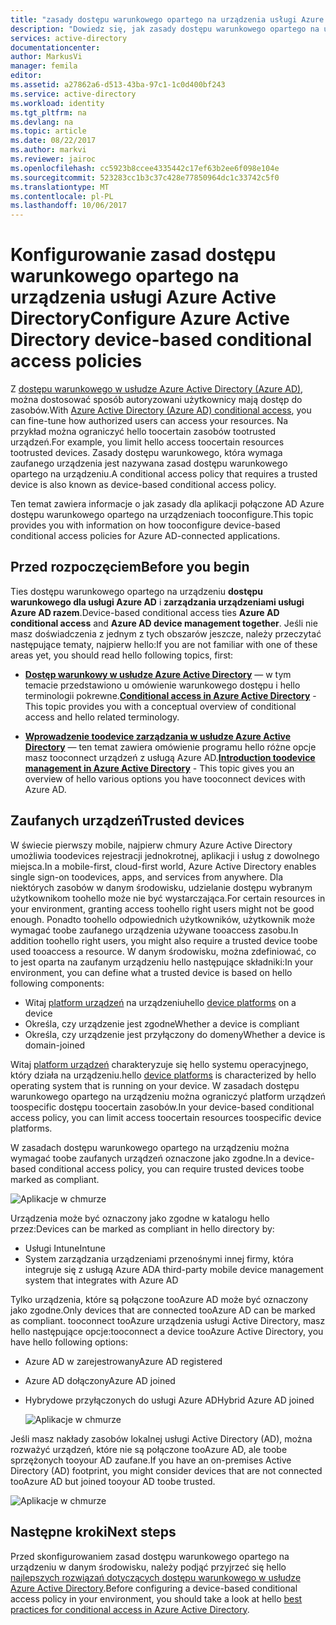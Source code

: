 ```yaml
---
title: "zasady dostępu warunkowego opartego na urządzenia usługi Azure Active Directory aaaConfigure | Dokumentacja firmy Microsoft"
description: "Dowiedz się, jak zasady dostępu warunkowego opartego na urządzeniach usługi Azure Active Directory tooconfigure."
services: active-directory
documentationcenter: 
author: MarkusVi
manager: femila
editor: 
ms.assetid: a27862a6-d513-43ba-97c1-1c0d400bf243
ms.service: active-directory
ms.workload: identity
ms.tgt_pltfrm: na
ms.devlang: na
ms.topic: article
ms.date: 08/22/2017
ms.author: markvi
ms.reviewer: jairoc
ms.openlocfilehash: cc5923b8ccee4335442c17ef63b2ee6f098e104e
ms.sourcegitcommit: 523283cc1b3c37c428e77850964dc1c33742c5f0
ms.translationtype: MT
ms.contentlocale: pl-PL
ms.lasthandoff: 10/06/2017
---
```

# <a name="configure-azure-active-directory-device-based-conditional-access-policies"></a><span data-ttu-id="86b7e-103">Konfigurowanie zasad dostępu warunkowego opartego na urządzenia usługi Azure Active Directory</span><span class="sxs-lookup"><span data-stu-id="86b7e-103">Configure Azure Active Directory device-based conditional access policies</span></span>

<span data-ttu-id="86b7e-104">Z [dostępu warunkowego w usłudze Azure Active Directory (Azure AD)](active-directory-conditional-access-azure-portal.md), można dostosować sposób autoryzowani użytkownicy mają dostęp do zasobów.</span><span class="sxs-lookup"><span data-stu-id="86b7e-104">With [Azure Active Directory (Azure AD) conditional access](active-directory-conditional-access-azure-portal.md), you can fine-tune how authorized users can access your resources.</span></span> <span data-ttu-id="86b7e-105">Na przykład można ograniczyć hello toocertain zasobów tootrusted urządzeń.</span><span class="sxs-lookup"><span data-stu-id="86b7e-105">For example, you limit hello access toocertain resources tootrusted devices.</span></span> <span data-ttu-id="86b7e-106">Zasady dostępu warunkowego, która wymaga zaufanego urządzenia jest nazywana zasad dostępu warunkowego opartego na urządzeniu.</span><span class="sxs-lookup"><span data-stu-id="86b7e-106">A conditional access policy that requires a trusted device is also known as device-based conditional access policy.</span></span>

<span data-ttu-id="86b7e-107">Ten temat zawiera informacje o jak zasady dla aplikacji połączone AD Azure dostępu warunkowego opartego na urządzeniach tooconfigure.</span><span class="sxs-lookup"><span data-stu-id="86b7e-107">This topic provides you with information on how tooconfigure device-based conditional access policies for Azure AD-connected applications.</span></span> 


## <a name="before-you-begin"></a><span data-ttu-id="86b7e-108">Przed rozpoczęciem</span><span class="sxs-lookup"><span data-stu-id="86b7e-108">Before you begin</span></span>

<span data-ttu-id="86b7e-109">Ties dostępu warunkowego opartego na urządzeniu **dostępu warunkowego dla usługi Azure AD** i **zarządzania urządzeniami usługi Azure AD razem**.</span><span class="sxs-lookup"><span data-stu-id="86b7e-109">Device-based conditional access ties **Azure AD conditional access** and **Azure AD device management together**.</span></span> <span data-ttu-id="86b7e-110">Jeśli nie masz doświadczenia z jednym z tych obszarów jeszcze, należy przeczytać następujące tematy, najpierw hello:</span><span class="sxs-lookup"><span data-stu-id="86b7e-110">If you are not familiar with one of these areas yet, you should read hello following topics, first:</span></span>

- <span data-ttu-id="86b7e-111">**[Dostęp warunkowy w usłudze Azure Active Directory](active-directory-conditional-access-azure-portal.md)**  — w tym temacie przedstawiono u omówienie warunkowego dostępu i hello terminologii pokrewne.</span><span class="sxs-lookup"><span data-stu-id="86b7e-111">**[Conditional access in Azure Active Directory](active-directory-conditional-access-azure-portal.md)** - This topic provides you with a conceptual overview of conditional access and hello related terminology.</span></span>

- <span data-ttu-id="86b7e-112">**[Wprowadzenie toodevice zarządzania w usłudze Azure Active Directory](device-management-introduction.md)**  — ten temat zawiera omówienie programu hello różne opcje masz tooconnect urządzeń z usługą Azure AD.</span><span class="sxs-lookup"><span data-stu-id="86b7e-112">**[Introduction toodevice management in Azure Active Directory](device-management-introduction.md)** - This topic gives you an overview of hello various options you have tooconnect devices with Azure AD.</span></span> 


## <a name="trusted-devices"></a><span data-ttu-id="86b7e-113">Zaufanych urządzeń</span><span class="sxs-lookup"><span data-stu-id="86b7e-113">Trusted devices</span></span>

<span data-ttu-id="86b7e-114">W świecie pierwszy mobile, najpierw chmury Azure Active Directory umożliwia toodevices rejestracji jednokrotnej, aplikacji i usług z dowolnego miejsca.</span><span class="sxs-lookup"><span data-stu-id="86b7e-114">In a mobile-first, cloud-first world, Azure Active Directory enables single sign-on toodevices, apps, and services from anywhere.</span></span> <span data-ttu-id="86b7e-115">Dla niektórych zasobów w danym środowisku, udzielanie dostępu wybranym użytkownikom toohello może nie być wystarczająca.</span><span class="sxs-lookup"><span data-stu-id="86b7e-115">For certain resources in your environment, granting access toohello right users might not be good enough.</span></span> <span data-ttu-id="86b7e-116">Ponadto toohello odpowiednich użytkowników, użytkownik może wymagać toobe zaufanego urządzenia używane tooaccess zasobu.</span><span class="sxs-lookup"><span data-stu-id="86b7e-116">In addition toohello right users, you might also require a trusted device toobe used tooaccess a resource.</span></span> <span data-ttu-id="86b7e-117">W danym środowisku, można zdefiniować, co to jest oparta na zaufanym urządzeniu hello następujące składniki:</span><span class="sxs-lookup"><span data-stu-id="86b7e-117">In your environment, you can define what a trusted device is based on hello following components:</span></span>

- <span data-ttu-id="86b7e-118">Witaj [platform urządzeń](active-directory-conditional-access-azure-portal.md#device-platforms) na urządzeniu</span><span class="sxs-lookup"><span data-stu-id="86b7e-118">hello [device platforms](active-directory-conditional-access-azure-portal.md#device-platforms) on a device</span></span>
- <span data-ttu-id="86b7e-119">Określa, czy urządzenie jest zgodne</span><span class="sxs-lookup"><span data-stu-id="86b7e-119">Whether a device is compliant</span></span>
- <span data-ttu-id="86b7e-120">Określa, czy urządzenie jest przyłączony do domeny</span><span class="sxs-lookup"><span data-stu-id="86b7e-120">Whether a device is domain-joined</span></span> 

<span data-ttu-id="86b7e-121">Witaj [platform urządzeń](active-directory-conditional-access-azure-portal.md#device-platforms) charakteryzuje się hello systemu operacyjnego, który działa na urządzeniu.</span><span class="sxs-lookup"><span data-stu-id="86b7e-121">hello [device platforms](active-directory-conditional-access-azure-portal.md#device-platforms) is characterized by hello operating system that is running on your device.</span></span> <span data-ttu-id="86b7e-122">W zasadach dostępu warunkowego opartego na urządzeniu można ograniczyć platform urządzeń toospecific dostępu toocertain zasobów.</span><span class="sxs-lookup"><span data-stu-id="86b7e-122">In your device-based conditional access policy, you can limit access toocertain resources toospecific device platforms.</span></span>



<span data-ttu-id="86b7e-123">W zasadach dostępu warunkowego opartego na urządzeniu można wymagać toobe zaufanych urządzeń oznaczone jako zgodne.</span><span class="sxs-lookup"><span data-stu-id="86b7e-123">In a device-based conditional access policy, you can require trusted devices toobe marked as compliant.</span></span>

![Aplikacje w chmurze](./media/active-directory-conditional-access-policy-connected-applications/24.png)

<span data-ttu-id="86b7e-125">Urządzenia może być oznaczony jako zgodne w katalogu hello przez:</span><span class="sxs-lookup"><span data-stu-id="86b7e-125">Devices can be marked as compliant in hello directory by:</span></span>

- <span data-ttu-id="86b7e-126">Usługi Intune</span><span class="sxs-lookup"><span data-stu-id="86b7e-126">Intune</span></span> 
- <span data-ttu-id="86b7e-127">System zarządzania urządzeniami przenośnymi innej firmy, która integruje się z usługą Azure AD</span><span class="sxs-lookup"><span data-stu-id="86b7e-127">A third-party mobile device management system that integrates with Azure AD</span></span>  

<span data-ttu-id="86b7e-128">Tylko urządzenia, które są połączone tooAzure AD może być oznaczony jako zgodne.</span><span class="sxs-lookup"><span data-stu-id="86b7e-128">Only devices that are connected tooAzure AD can be marked as compliant.</span></span> <span data-ttu-id="86b7e-129">tooconnect tooAzure urządzenia usługi Active Directory, masz hello następujące opcje:</span><span class="sxs-lookup"><span data-stu-id="86b7e-129">tooconnect a device tooAzure Active Directory, you have hello following options:</span></span> 

- <span data-ttu-id="86b7e-130">Azure AD w zarejestrowany</span><span class="sxs-lookup"><span data-stu-id="86b7e-130">Azure AD registered</span></span>
- <span data-ttu-id="86b7e-131">Azure AD dołączony</span><span class="sxs-lookup"><span data-stu-id="86b7e-131">Azure AD joined</span></span>
- <span data-ttu-id="86b7e-132">Hybrydowe przyłączonych do usługi Azure AD</span><span class="sxs-lookup"><span data-stu-id="86b7e-132">Hybrid Azure AD joined</span></span>

    ![Aplikacje w chmurze](./media/active-directory-conditional-access-policy-connected-applications/26.png)

<span data-ttu-id="86b7e-134">Jeśli masz nakłady zasobów lokalnej usługi Active Directory (AD), można rozważyć urządzeń, które nie są połączone tooAzure AD, ale toobe sprzężonych tooyour AD zaufane.</span><span class="sxs-lookup"><span data-stu-id="86b7e-134">If you have an on-premises Active Directory (AD) footprint, you might consider devices that are not connected tooAzure AD but joined tooyour AD toobe trusted.</span></span>

![Aplikacje w chmurze](./media/active-directory-conditional-access-policy-connected-applications/25.png)


## <a name="next-steps"></a><span data-ttu-id="86b7e-136">Następne kroki</span><span class="sxs-lookup"><span data-stu-id="86b7e-136">Next steps</span></span>

<span data-ttu-id="86b7e-137">Przed skonfigurowaniem zasad dostępu warunkowego opartego na urządzeniu w danym środowisku, należy podjąć przyjrzeć się hello [najlepszych rozwiązań dotyczących dostępu warunkowego w usłudze Azure Active Directory](active-directory-conditional-access-best-practices.md).</span><span class="sxs-lookup"><span data-stu-id="86b7e-137">Before configuring a device-based conditional access policy in your environment, you should take a look at hello [best practices for conditional access in Azure Active Directory](active-directory-conditional-access-best-practices.md).</span></span>

